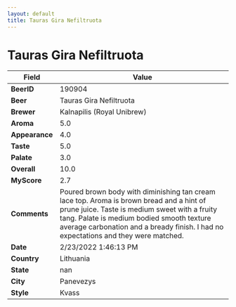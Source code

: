 ```yaml
---
layout: default
title: Tauras Gira Nefiltruota
---
```


# Tauras Gira Nefiltruota

| Field         | Value     |
|---------------|-----------|
| **BeerID** | 190904 |
| **Beer** | Tauras Gira Nefiltruota |
| **Brewer** | Kalnapilis (Royal Unibrew) |
| **Aroma** | 5.0 |
| **Appearance** | 4.0 |
| **Taste** | 5.0 |
| **Palate** | 3.0 |
| **Overall** | 10.0 |
| **MyScore** | 2.7 |
| **Comments** | Poured brown body with diminishing tan cream lace top. Aroma is brown bread and a hint of prune juice. Taste is medium sweet with a fruity tang. Palate is medium bodied smooth texture average carbonation and a bready finish. I had no expectations and they were matched. |
| **Date** | 2/23/2022 1:46:13 PM |
| **Country** | Lithuania |
| **State** | nan |
| **City** | Panevezys |
| **Style** | Kvass |
